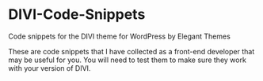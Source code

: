 # DIVI-Code-Snippets
Code snippets for the DIVI theme for WordPress by Elegant Themes


These are code snippets that I have collected as a front-end developer that may be useful for you.
You will need to test them to make sure they work with your version of DIVI.

